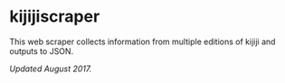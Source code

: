 # kijijiscraper

This web scraper collects information from multiple editions of kijiji and outputs to JSON. 

*Updated August 2017.* 
